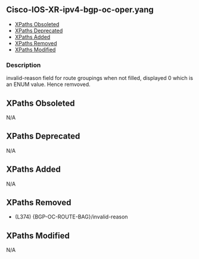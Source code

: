 ## Cisco-IOS-XR-ipv4-bgp-oc-oper.yang

- [XPaths Obsoleted](#xpaths-obsoleted)
- [XPaths Deprecated](#xpaths-deprecated)
- [XPaths Added](#xpaths-added)
- [XPaths Removed](#xpaths-removed)
- [XPaths Modified](#xpaths-modified)

### Description

invalid-reason field for route groupings when not filled, displayed 0 which is an ENUM value. Hence remvoved.

## XPaths Obsoleted

N/A

## XPaths Deprecated

N/A

## XPaths Added

N/A

## XPaths Removed

- (L374)	{BGP-OC-ROUTE-BAG}/invalid-reason

## XPaths Modified

N/A

